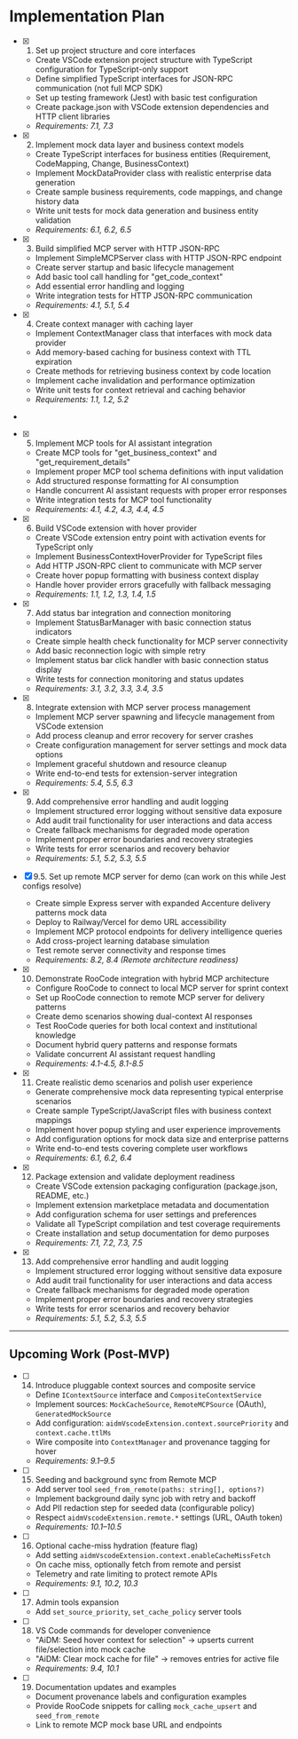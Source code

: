 # Implementation Plan

- [x] 1. Set up project structure and core interfaces

  - Create VSCode extension project structure with TypeScript configuration for TypeScript-only support
  - Define simplified TypeScript interfaces for JSON-RPC communication (not full MCP SDK)
  - Set up testing framework (Jest) with basic test configuration
  - Create package.json with VSCode extension dependencies and HTTP client libraries
  - _Requirements: 7.1, 7.3_

- [x] 2. Implement mock data layer and business context models

  - Create TypeScript interfaces for business entities (Requirement, CodeMapping, Change, BusinessContext)
  - Implement MockDataProvider class with realistic enterprise data generation
  - Create sample business requirements, code mappings, and change history data
  - Write unit tests for mock data generation and business entity validation
  - _Requirements: 6.1, 6.2, 6.5_

- [x] 3. Build simplified MCP server with HTTP JSON-RPC

  - Implement SimpleMCPServer class with HTTP JSON-RPC endpoint
  - Create server startup and basic lifecycle management
  - Add basic tool call handling for "get_code_context"
  - Add essential error handling and logging
  - Write integration tests for HTTP JSON-RPC communication
  - _Requirements: 4.1, 5.1, 5.4_

- [x] 4. Create context manager with caching layer

  - Implement ContextManager class that interfaces with mock data provider
  - Add memory-based caching for business context with TTL expiration
  - Create methods for retrieving business context by code location
  - Implement cache invalidation and performance optimization
  - Write unit tests for context retrieval and caching behavior
  - _Requirements: 1.1, 1.2, 5.2_

-

- [x] 5. Implement MCP tools for AI assistant integration

  - Create MCP tools for "get_business_context" and "get_requirement_details"
  - Implement proper MCP tool schema definitions with input validation
  - Add structured response formatting for AI consumption
  - Handle concurrent AI assistant requests with proper error responses
  - Write integration tests for MCP tool functionality
  - _Requirements: 4.1, 4.2, 4.3, 4.4, 4.5_

- [x] 6. Build VSCode extension with hover provider

  - Create VSCode extension entry point with activation events for TypeScript only
  - Implement BusinessContextHoverProvider for TypeScript files
  - Add HTTP JSON-RPC client to communicate with MCP server
  - Create hover popup formatting with business context display
  - Handle hover provider errors gracefully with fallback messaging
  - _Requirements: 1.1, 1.2, 1.3, 1.4, 1.5_

- [x] 7. Add status bar integration and connection monitoring

  - Implement StatusBarManager with basic connection status indicators
  - Create simple health check functionality for MCP server connectivity
  - Add basic reconnection logic with simple retry
  - Implement status bar click handler with basic connection status display
  - Write tests for connection monitoring and status updates
  - _Requirements: 3.1, 3.2, 3.3, 3.4, 3.5_

- [x] 8. Integrate extension with MCP server process management

  - Implement MCP server spawning and lifecycle management from VSCode extension
  - Add process cleanup and error recovery for server crashes
  - Create configuration management for server settings and mock data options
  - Implement graceful shutdown and resource cleanup
  - Write end-to-end tests for extension-server integration
  - _Requirements: 5.4, 5.5, 6.3_

- [x] 9. Add comprehensive error handling and audit logging

  - Implement structured error logging without sensitive data exposure
  - Add audit trail functionality for user interactions and data access
  - Create fallback mechanisms for degraded mode operation
  - Implement proper error boundaries and recovery strategies
  - Write tests for error scenarios and recovery behavior
  - _Requirements: 5.1, 5.2, 5.3, 5.5_

- [x] 9.5. Set up remote MCP server for demo (can work on this while Jest configs resolve)

  - Create simple Express server with expanded Accenture delivery patterns mock data
  - Deploy to Railway/Vercel for demo URL accessibility
  - Implement MCP protocol endpoints for delivery intelligence queries
  - Add cross-project learning database simulation
  - Test remote server connectivity and response times
  - _Requirements: 8.2, 8.4 (Remote architecture readiness)_

- [x] 10. Demonstrate RooCode integration with hybrid MCP architecture

  - Configure RooCode to connect to local MCP server for sprint context
  - Set up RooCode connection to remote MCP server for delivery patterns
  - Create demo scenarios showing dual-context AI responses
  - Test RooCode queries for both local context and institutional knowledge
  - Document hybrid query patterns and response formats
  - Validate concurrent AI assistant request handling
  - _Requirements: 4.1-4.5, 8.1-8.5_

- [x] 11. Create realistic demo scenarios and polish user experience

  - Generate comprehensive mock data representing typical enterprise scenarios
  - Create sample TypeScript/JavaScript files with business context mappings
  - Implement hover popup styling and user experience improvements
  - Add configuration options for mock data size and enterprise patterns
  - Write end-to-end tests covering complete user workflows
  - _Requirements: 6.1, 6.2, 6.4_

- [x] 12. Package extension and validate deployment readiness

  - Create VSCode extension packaging configuration (package.json, README, etc.)
  - Implement extension marketplace metadata and documentation
  - Add configuration schema for user settings and preferences
  - Validate all TypeScript compilation and test coverage requirements
  - Create installation and setup documentation for demo purposes
  - _Requirements: 7.1, 7.2, 7.3, 7.5_

- [x] 13. Add comprehensive error handling and audit logging

  - Implement structured error logging without sensitive data exposure
  - Add audit trail functionality for user interactions and data access
  - Create fallback mechanisms for degraded mode operation
  - Implement proper error boundaries and recovery strategies
  - Write tests for error scenarios and recovery behavior
  - _Requirements: 5.1, 5.2, 5.3, 5.5_

---

## Upcoming Work (Post-MVP)

- [ ] 14. Introduce pluggable context sources and composite service

  - Define `IContextSource` interface and `CompositeContextService`
  - Implement sources: `MockCacheSource`, `RemoteMCPSource` (OAuth), `GeneratedMockSource`
  - Add configuration: `aidmVscodeExtension.context.sourcePriority` and `context.cache.ttlMs`
  - Wire composite into `ContextManager` and provenance tagging for hover
  - _Requirements: 9.1–9.5_

- [ ] 15. Seeding and background sync from Remote MCP

  - Add server tool `seed_from_remote(paths: string[], options?)`
  - Implement background daily sync job with retry and backoff
  - Add PII redaction step for seeded data (configurable policy)
  - Respect `aidmVscodeExtension.remote.*` settings (URL, OAuth token)
  - _Requirements: 10.1–10.5_

- [ ] 16. Optional cache-miss hydration (feature flag)

  - Add setting `aidmVscodeExtension.context.enableCacheMissFetch`
  - On cache miss, optionally fetch from remote and persist
  - Telemetry and rate limiting to protect remote APIs
  - _Requirements: 9.1, 10.2, 10.3_

- [ ] 17. Admin tools expansion

  - Add `set_source_priority`, `set_cache_policy` server tools

- [ ] 18. VS Code commands for developer convenience

  - "AiDM: Seed hover context for selection" → upserts current file/selection into mock cache
  - "AiDM: Clear mock cache for file" → removes entries for active file
  - _Requirements: 9.4, 10.1_

- [ ] 19. Documentation updates and examples

  - Document provenance labels and configuration examples
  - Provide RooCode snippets for calling `mock_cache_upsert` and `seed_from_remote`
  - Link to remote MCP mock base URL and endpoints
